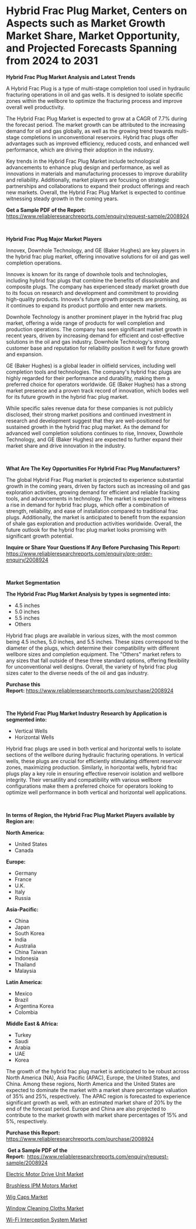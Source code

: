 <p><h1>Hybrid Frac Plug Market, Centers on Aspects such as Market Growth Market Share, Market Opportunity, and Projected Forecasts Spanning from 2024 to 2031</h1></p><p><strong>Hybrid Frac Plug Market Analysis and Latest Trends</strong></p>
<p><p>A Hybrid Frac Plug is a type of multi-stage completion tool used in hydraulic fracturing operations in oil and gas wells. It is designed to isolate specific zones within the wellbore to optimize the fracturing process and improve overall well productivity.</p><p>The Hybrid Frac Plug Market is expected to grow at a CAGR of 7.7% during the forecast period. The market growth can be attributed to the increasing demand for oil and gas globally, as well as the growing trend towards multi-stage completions in unconventional reservoirs. Hybrid frac plugs offer advantages such as improved efficiency, reduced costs, and enhanced well performance, which are driving their adoption in the industry.</p><p>Key trends in the Hybrid Frac Plug Market include technological advancements to enhance plug design and performance, as well as innovations in materials and manufacturing processes to improve durability and reliability. Additionally, market players are focusing on strategic partnerships and collaborations to expand their product offerings and reach new markets. Overall, the Hybrid Frac Plug Market is expected to continue witnessing steady growth in the coming years.</p></p>
<p><strong>Get a Sample PDF of the Report:&nbsp;</strong> <a href="https://www.reliableresearchreports.com/enquiry/request-sample/2008924">https://www.reliableresearchreports.com/enquiry/request-sample/2008924</a></p>
<p>&nbsp;</p>
<p><strong>Hybrid Frac Plug Major Market Players</strong></p>
<p><p>Innovex, Downhole Technology, and GE (Baker Hughes) are key players in the hybrid frac plug market, offering innovative solutions for oil and gas well completion operations. </p><p>Innovex is known for its range of downhole tools and technologies, including hybrid frac plugs that combine the benefits of dissolvable and composite plugs. The company has experienced steady market growth due to its focus on research and development and commitment to providing high-quality products. Innovex's future growth prospects are promising, as it continues to expand its product portfolio and enter new markets.</p><p>Downhole Technology is another prominent player in the hybrid frac plug market, offering a wide range of products for well completion and production operations. The company has seen significant market growth in recent years, driven by increasing demand for efficient and cost-effective solutions in the oil and gas industry. Downhole Technology's strong customer base and reputation for reliability position it well for future growth and expansion.</p><p>GE (Baker Hughes) is a global leader in oilfield services, including well completion tools and technologies. The company's hybrid frac plugs are highly regarded for their performance and durability, making them a preferred choice for operators worldwide. GE (Baker Hughes) has a strong market presence and a proven track record of innovation, which bodes well for its future growth in the hybrid frac plug market.</p><p>While specific sales revenue data for these companies is not publicly disclosed, their strong market positions and continued investment in research and development suggest that they are well-positioned for sustained growth in the hybrid frac plug market. As the demand for advanced well completion solutions continues to rise, Innovex, Downhole Technology, and GE (Baker Hughes) are expected to further expand their market share and drive innovation in the industry.</p></p>
<p>&nbsp;</p>
<p><strong>What Are The Key Opportunities For Hybrid Frac Plug Manufacturers?</strong></p>
<p><p>The global Hybrid Frac Plug market is projected to experience substantial growth in the coming years, driven by factors such as increasing oil and gas exploration activities, growing demand for efficient and reliable fracking tools, and advancements in technology. The market is expected to witness a rise in demand for hybrid frac plugs, which offer a combination of strength, reliability, and ease of installation compared to traditional frac plugs. Additionally, the market is anticipated to benefit from the expansion of shale gas exploration and production activities worldwide. Overall, the future outlook for the hybrid frac plug market looks promising with significant growth potential.</p></p>
<p><strong>Inquire or Share Your Questions If Any Before Purchasing This Report:</strong> <a href="https://www.reliableresearchreports.com/enquiry/pre-order-enquiry/2008924">https://www.reliableresearchreports.com/enquiry/pre-order-enquiry/2008924</a></p>
<p>&nbsp;</p>
<p><strong>Market Segmentation</strong></p>
<p><strong>The Hybrid Frac Plug Market Analysis by types is segmented into:</strong></p>
<p><ul><li>4.5 inches</li><li>5.0 inches</li><li>5.5 inches</li><li>Others</li></ul></p>
<p><p>Hybrid frac plugs are available in various sizes, with the most common being 4.5 inches, 5.0 inches, and 5.5 inches. These sizes correspond to the diameter of the plugs, which determine their compatibility with different wellbore sizes and completion equipment. The "Others" market refers to any sizes that fall outside of these three standard options, offering flexibility for unconventional well designs. Overall, the variety of hybrid frac plug sizes cater to the diverse needs of the oil and gas industry.</p></p>
<p><strong>Purchase this Report:&nbsp;</strong><a href="https://www.reliableresearchreports.com/purchase/2008924">https://www.reliableresearchreports.com/purchase/2008924</a></p>
<p>&nbsp;</p>
<p><strong>The Hybrid Frac Plug Market Industry Research by Application is segmented into:</strong></p>
<p><ul><li>Vertical Wells</li><li>Horizontal Wells</li></ul></p>
<p><p>Hybrid frac plugs are used in both vertical and horizontal wells to isolate sections of the wellbore during hydraulic fracturing operations. In vertical wells, these plugs are crucial for efficiently stimulating different reservoir zones, maximizing production. Similarly, in horizontal wells, hybrid frac plugs play a key role in ensuring effective reservoir isolation and wellbore integrity. Their versatility and compatibility with various wellbore configurations make them a preferred choice for operators looking to optimize well performance in both vertical and horizontal well applications.</p></p>
<p>&nbsp;</p>
<p><strong>In terms of Region, the Hybrid Frac Plug Market Players available by Region are:</strong></p>
<p>
    <p> <strong> North America: </strong>
        <ul>
            <li>United States</li>
            <li>Canada</li>
        </ul>
        </p> 
    <p> <strong> Europe: </strong>
        <ul>
            <li>Germany</li>
            <li>France</li>
            <li>U.K.</li>
            <li>Italy</li>
            <li>Russia</li>
        </ul>
        </p> 
    <p> <strong> Asia-Pacific: </strong>
        <ul>
            <li>China</li>
            <li>Japan</li>
            <li>South Korea</li>
            <li>India</li>
            <li>Australia</li>
            <li>China Taiwan</li>
            <li>Indonesia</li>
            <li>Thailand</li>
            <li>Malaysia</li>
        </ul>
        </p> 
    <p> <strong> Latin America: </strong>
        <ul>
            <li>Mexico</li>
            <li>Brazil</li>
            <li>Argentina Korea</li>
            <li>Colombia</li>
        </ul>
        </p> 
    <p> <strong> Middle East & Africa: </strong>
        <ul>
            <li>Turkey</li>
            <li>Saudi</li>
            <li>Arabia</li>
            <li>UAE</li>
            <li>Korea</li>
        </ul>
    </p>
    </p>
<p><p>The growth of the hybrid frac plug market is anticipated to be robust across North America (NA), Asia Pacific (APAC), Europe, the United States, and China. Among these regions, North America and the United States are expected to dominate the market with a market share percentage valuation of 35% and 25%, respectively. The APAC region is forecasted to experience significant growth as well, with an estimated market share of 20% by the end of the forecast period. Europe and China are also projected to contribute to the market growth with market share percentages of 15% and 5%, respectively.</p></p>
<p><strong>Purchase this Report: </strong><a href="https://www.reliableresearchreports.com/purchase/2008924">https://www.reliableresearchreports.com/purchase/2008924</a></p>
<p>&nbsp;<strong>Get a Sample PDF of the Report:&nbsp;&nbsp;</strong><a href="https://www.reliableresearchreports.com/enquiry/request-sample/2008924">https://www.reliableresearchreports.com/enquiry/request-sample/2008924</a></p>
<p><strong></strong></p>
<p><p><a href="https://meowing-canidae-761.notion.site/Electric-Motor-Drive-Unit-Market-Research-Report-The-Key-To-Successful-Business-Strategy-Forecasted-c12ace799b564e9d92d2daedd182e611">Electric Motor Drive Unit Market</a></p><p><a href="https://military-diascia-e68.notion.site/Brushless-IPM-Motors-Market-Size-Market-Trends-and-Growth-Outlook-forecasted-for-period-from-2024--e02e92d30e8d43bd95f0e6a007dab2c0">Brushless IPM Motors Market</a></p><p><a href="https://view.publitas.com/reportprime-1/wig-caps-market-size-share-trends-analysis-report-by-material-by-type-by-end-user-by-region-and-segment-forecasts-2024-2031/">Wig Caps Market</a></p><p><a href="https://view.publitas.com/reportprime-1/window-cleaning-cloths-market-size-and-growth-market-segmentation-regional-and-country-breakdowns-and-market-trends-for-period-from-2024-2031/">Window Cleaning Cloths Market</a></p><p><a href="https://github.com/nicholepatriciadoylenwnrjr0/Market-Research-Report-List-1/blob/main/wi-fi-interception-system-market.md">Wi-Fi Interception System Market</a></p></p>